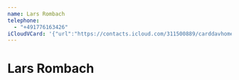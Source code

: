 ```yaml
---
name: Lars Rombach
telephone:
  - "+491776163426"
iCloudVCard: '{"url":"https://contacts.icloud.com/311500889/carddavhome/card/C4AC58F1-D833-4EA1-A3FD-73CAA642E6FF.vcf","etag":"\"m3xd8z8r\"","data":"BEGIN:VCARD\r\nVERSION:3.0\r\nFN:\r\nN:Rombach;Lars;;;\r\nUID:3A44BEE0-16DD-49B9-9DD6-39606F89A63D\r\nPRODID:-//Apple Inc.//iOS 18.1.1//EN\r\nREV:2025-04-03T22:03:14Z\r\nORG:;\r\nTEL:+491776163426\r\nEND:VCARD"}'
---
```

# Lars Rombach